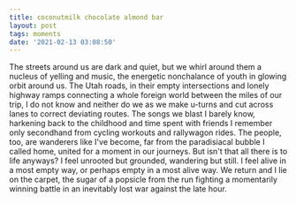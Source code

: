 ```yaml
---
title: coconutmilk chocolate almond bar
layout: post
tags: moments
date: '2021-02-13 03:08:50'
---
```


The streets around us are dark and quiet, but we whirl around them a nucleus of yelling and music, the energetic nonchalance of youth in glowing orbit around us. The Utah roads, in their empty intersections and lonely highway ramps connecting a whole foreign world between the miles of our trip, I do not know and neither do we as we make u-turns and cut across lanes to correct deviating routes. The songs we blast I barely know, harkening back to the childhood and time spent with friends I remember only secondhand from cycling workouts and rallywagon rides. The people, too, are wanderers like I've become, far from the paradisiacal bubble I called home, united for a moment in our journeys. But isn't that all there is to life anyways? I feel unrooted but grounded, wandering but still. I feel alive in a most empty way, or perhaps empty in a most alive way. We return and I lie on the carpet, the sugar of a popsicle from the run fighting a momentarily winning battle in an inevitably lost war against the late hour.